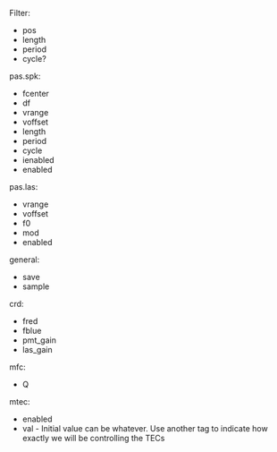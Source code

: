 Filter:
* pos
* length
* period
* cycle?

pas.spk:
* fcenter
* df
* vrange
* voffset
* length
* period
* cycle
* ienabled
* enabled

pas.las:
* vrange
* voffset
* f0
* mod
* enabled

general:
* save
* sample


crd:
* fred
* fblue
* pmt_gain
* las_gain

mfc:
* Q

mtec:
* enabled
* val - Initial value can be whatever.  Use another tag to indicate how exactly we will be controlling the TECs